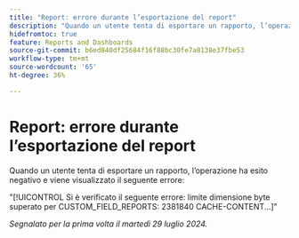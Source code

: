 ```yaml
---
title: "Report: errore durante l’esportazione del report"
description: "Quando un utente tenta di esportare un rapporto, l’operazione ha esito negativo e viene visualizzato un errore."
hidefromtoc: true
feature: Reports and Dashboards
source-git-commit: b6ed840df25684f16f88bc30fe7a8138e37fbe53
workflow-type: tm+mt
source-wordcount: '65'
ht-degree: 36%

---
```



# Report: errore durante l’esportazione del report

Quando un utente tenta di esportare un rapporto, l’operazione ha esito negativo e viene visualizzato il seguente errore:

&quot;[!UICONTROL Si è verificato il seguente errore: limite dimensione byte superato per CUSTOM_FIELD_REPORTS: 2381840 CACHE-CONTENT...]&quot;

_Segnalato per la prima volta il martedì 29 luglio 2024._
